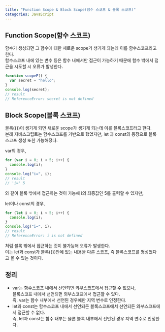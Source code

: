 ```yaml
---
title: "Function Scope & Block Scope(함수 스코프 & 블록 스코프)"
categories: JavaScript
---
```


## Function Scope(함수 스코프)

함수가 생성되면 그 함수에 대한 새로운 scope가 생기게 되는데 이를 함수스코프라고 한다.  
함수스코프 내에 있는 변수 등은 함수 내에서만 접근이 가능하기 때문에 함수 밖에서 접근을 시도할 시 오류가 발생한다.

```jsx
function scopeF() {
  var secret = "hello";
}
console.log(secret);
// result
// ReferenceError: secret is not defined
```

## Block Scope(블록 스코프)

블록({})이 생기게 되면 새로운 scope가 생기게 되는데 이를 블록스코프라고 한다.  
본래 자바스크립트는 함수스코프를 기반으로 했었지만, let 과 const의 등장으로 블록스코프 생성 또한 가능해졌다.

var의 경우,

```jsx
for (var i = 0; i < 5; i++) {
  console.log(i);
}
console.log("i=", i);
// result
// 'i=' 5
```

와 같이 블록 밖에서 접근하는 것이 가능해 i의 최종값인 5를 출력할 수 있지만,

let이나 const의 경우,

```jsx
for (let i = 0; i < 5; i++) {
  console.log(i);
}
console.log("i=", i);
// result
// ReferenceError: i is not defined
```

처럼 블록 밖에서 접근하는 것이 불가능해 오류가 발생한다.  
이는 let과 const가 블록({})안에 있는 내용을 다른 스코프, 즉 블록스코프를 형성했다고 볼 수 있는 것이다.

## 정리

- var는 함수스코프 내에서 선언되면 외부스코프에서 접근할 수 없으나,  
  블록스코프 내에서 선언되면 외부스코프에서 접근할 수 있다.  
  즉, var는 함수 내부에서 선언된 경우에만 지역 변수로 인정한다.
- let과 const는 함수스코프 내에서 선언되든 블록스코프에서 선언되든 외부스코프에서 접근할 수 없다.  
  즉, let과 const는 함수 내부는 물론 블록 내부에서 선언된 경우 지역 변수로 인정한다.
